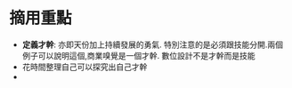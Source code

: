# 摘用重點
- **定義才幹**: 亦即天份加上持續發展的勇氣. 特別注意的是必須跟技能分開.兩個例子可以說明這個,商業嗅覺是一個才幹. 數位設計不是才幹而是技能
- 花時間整理自己可以探究出自己才幹
- 
# 
#
#
#
#
<!--stackedit_data:
eyJoaXN0b3J5IjpbMTk3NTU4MDc5MywtNDY2ODUyMTE2XX0=
-->